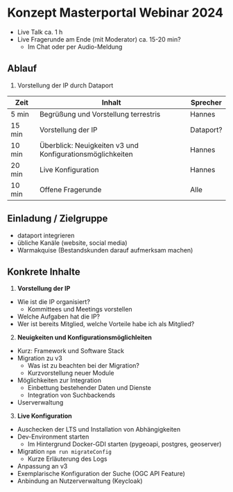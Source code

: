 # Konzept Masterportal Webinar 2024

- Live Talk ca. 1 h
- Live Fragerunde am Ende (mit Moderator) ca. 15-20 min?
    - Im Chat oder per Audio-Meldung

## Ablauf

1. Vorstellung der IP durch Dataport

|Zeit<div style="width:50px">|Inhalt<div style="width:290px"/>|Sprecher|
|---|---|---|
|5 min|Begrüßung und Vorstellung terrestris|Hannes|
|15 min|Vorstellung der IP|Dataport?|
|10 min|Überblick: Neuigkeiten v3 und Konfigurationsmöglichkeiten|Hannes|
|20 min|Live Konfiguration|Hannes|
|10 min|Offene Fragerunde|Alle|

## Einladung / Zielgruppe

- dataport integrieren
- übliche Kanäle (website, social media)
- Warmakquise (Bestandskunden darauf aufmerksam machen)

## Konkrete Inhalte

1. **Vorstellung der IP**

- Wie ist die IP organisiert?
    - Kommittees und Meetings vorstellen
- Welche Aufgaben hat die IP?
- Wer ist bereits Mitglied, welche Vorteile habe ich als Mitglied?

2. **Neuigkeiten und Konfigurationsmöglichleiten**

- Kurz: Framework und Software Stack
- Migration zu v3
    - Was ist zu beachten bei der Migration?
    - Kurzvorstellung neuer Module
- Möglichkeiten zur Integration
    - Einbettung bestehender Daten und Dienste
    - Integration von Suchbackends
- Userverwaltung    

3. **Live Konfiguration**

- Auschecken der LTS und Installation von Abhängigkeiten
- Dev-Environment starten
    - Im Hintergrund Docker-GDI starten (pygeoapi, postgres, geoserver)
- Migration `npm run migrateConfig`
    - Kurze Erläuterung des Logs
- Anpassung an v3
- Exemplarische Konfiguration der Suche (OGC API Feature)
- Anbindung an Nutzerverwaltung (Keycloak)
